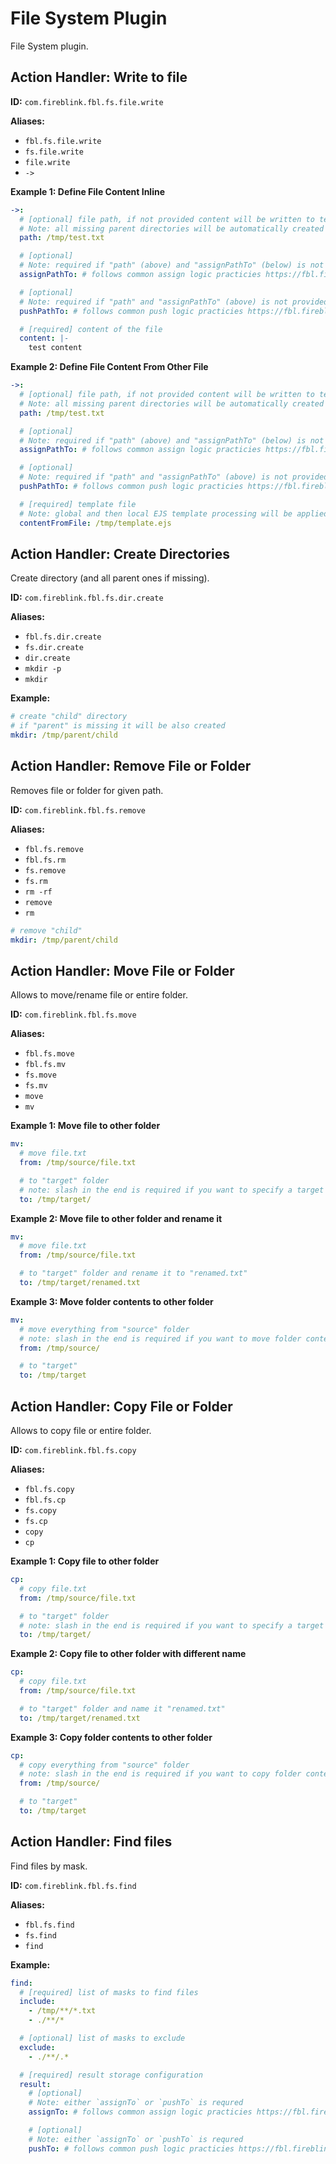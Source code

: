 # File System Plugin

File System plugin.

## Action Handler: Write to file

**ID:** `com.fireblink.fbl.fs.file.write`

**Aliases:**

* `fbl.fs.file.write`
* `fs.file.write`
* `file.write`
* `->`

**Example 1: Define File Content Inline**

```yaml
->: 
  # [optional] file path, if not provided content will be written to temporary location directory.
  # Note: all missing parent directories will be automatically created
  path: /tmp/test.txt

  # [optional] 
  # Note: required if "path" (above) and "assignPathTo" (below) is not provided.
  assignPathTo: # follows common assign logic practicies https://fbl.fireblink.com/plugins/common#assign-to     

  # [optional] 
  # Note: required if "path" and "assignPathTo" (above) is not provided
  pushPathTo: # follows common push logic practicies https://fbl.fireblink.com/plugins/common#push-to 

  # [required] content of the file
  content: |-
    test content
```

**Example 2: Define File Content From Other File**

```yaml
->: 
  # [optional] file path, if not provided content will be written to temporary location directory.
  # Note: all missing parent directories will be automatically created
  path: /tmp/test.txt

  # [optional] 
  # Note: required if "path" (above) and "assignPathTo" (below) is not provided.
  assignPathTo: # follows common assign logic practicies https://fbl.fireblink.com/plugins/common#push-to 

  # [optional] 
  # Note: required if "path" and "assignPathTo" (above) is not provided
  pushPathTo: # follows common push logic practicies https://fbl.fireblink.com/plugins/common#push-to 

  # [required] template file
  # Note: global and then local EJS template processing will be applied to the template before writing
  contentFromFile: /tmp/template.ejs
```

## Action Handler: Create Directories

Create directory \(and all parent ones if missing\).

**ID:** `com.fireblink.fbl.fs.dir.create`

**Aliases:**

* `fbl.fs.dir.create`
* `fs.dir.create`
* `dir.create`
* `mkdir -p`
* `mkdir`

**Example:**

```yaml
# create "child" directory
# if "parent" is missing it will be also created
mkdir: /tmp/parent/child
```

## Action Handler: Remove File or Folder

Removes file or folder for given path.

**ID:** `com.fireblink.fbl.fs.remove`

**Aliases:**

* `fbl.fs.remove`
* `fbl.fs.rm`
* `fs.remove`
* `fs.rm`
* `rm -rf`
* `remove`
* `rm`

```yaml
# remove "child"
mkdir: /tmp/parent/child
```

## Action Handler: Move File or Folder

Allows to move/rename file or entire folder.

**ID:** `com.fireblink.fbl.fs.move`

**Aliases:**

* `fbl.fs.move`
* `fbl.fs.mv`
* `fs.move`
* `fs.mv`
* `move`
* `mv`

**Example 1: Move file to other folder**

```yaml
mv: 
  # move file.txt
  from: /tmp/source/file.txt

  # to "target" folder
  # note: slash in the end is required if you want to specify a target folder
  to: /tmp/target/
```

**Example 2: Move file to other folder and rename it**

```yaml
mv: 
  # move file.txt
  from: /tmp/source/file.txt

  # to "target" folder and rename it to "renamed.txt"
  to: /tmp/target/renamed.txt
```

**Example 3: Move folder contents to other folder**

```yaml
mv: 
  # move everything from "source" folder
  # note: slash in the end is required if you want to move folder contents rather then the folder itself
  from: /tmp/source/

  # to "target"
  to: /tmp/target
```

## Action Handler: Copy File or Folder

Allows to copy file or entire folder.

**ID:** `com.fireblink.fbl.fs.copy`

**Aliases:**

* `fbl.fs.copy`
* `fbl.fs.cp`
* `fs.copy`
* `fs.cp`
* `copy`
* `cp`

**Example 1: Copy file to other folder**

```yaml
cp: 
  # copy file.txt
  from: /tmp/source/file.txt

  # to "target" folder
  # note: slash in the end is required if you want to specify a target folder
  to: /tmp/target/
```

**Example 2: Copy file to other folder with different name**

```yaml
cp: 
  # copy file.txt
  from: /tmp/source/file.txt

  # to "target" folder and name it "renamed.txt"
  to: /tmp/target/renamed.txt
```

**Example 3: Copy folder contents to other folder**

```yaml
cp: 
  # copy everything from "source" folder
  # note: slash in the end is required if you want to copy folder contents rather then the folder itself
  from: /tmp/source/

  # to "target"
  to: /tmp/target
```

## Action Handler: Find files

Find files by mask.

**ID:** `com.fireblink.fbl.fs.find`

**Aliases:**

* `fbl.fs.find`
* `fs.find`
* `find`

**Example:**

```yaml
find:
  # [required] list of masks to find files
  include:
    - /tmp/**/*.txt
    - ./**/*

  # [optional] list of masks to exclude
  exclude:
    - ./**/.*

  # [required] result storage configuration
  result:
    # [optional] 
    # Note: either `assignTo` or `pushTo` is requred
    assignTo: # follows common assign logic practicies https://fbl.fireblink.com/plugins/common#push-to 

    # [optional] 
    # Note: either `assignTo` or `pushTo` is requred
    pushTo: # follows common push logic practicies https://fbl.fireblink.com/plugins/common#push-to 

```